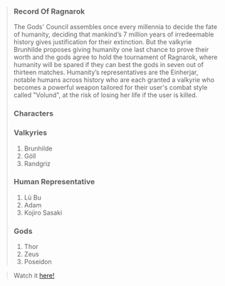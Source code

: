 > ###	**Record Of Ragnarok** 
> The Gods' Council assembles once every millennia to decide the fate of humanity, deciding that mankind’s 7 million years of irredeemable history gives justification for their extinction. But the valkyrie Brunhilde proposes giving humanity one last chance to prove their worth and the gods agree to hold the tournament of Ragnarok, where humanity will be spared if they can best the gods in seven out of thirteen matches. Humanity’s representatives are the Einherjar, notable humans across history who are each granted a valkyrie who becomes a powerful weapon tailored for their user's combat style called "Volund", at the risk of losing her life if the user is killed.
> ### **Characters**
> ### **Valkyries**
> 1. Brunhilde
> 2. Göll
> 3. Randgriz
> ### **Human Representative**
> 1. Lü Bu
> 2. Adam
> 3. Kojiro Sasaki
> ### **Gods**
> 1. Thor
> 2. Zeus
> 3. Poseidon

> Watch it [here!](https://www.netflix.com/ph-en/title/81281579)

